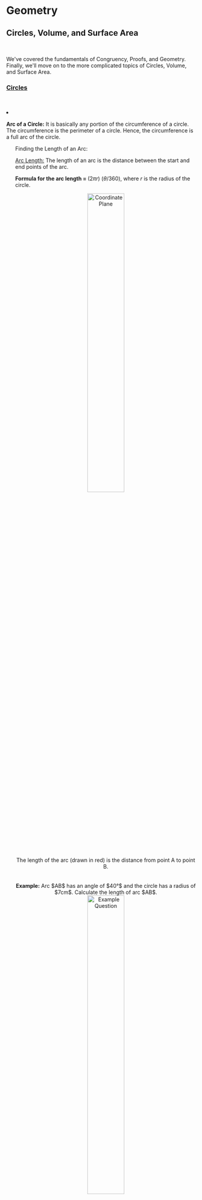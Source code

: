 <link rel="stylesheet" href="../../contentStyle.css">

<script type="text/javascript" async="" src="https://cdnjs.cloudflare.com/ajax/libs/mathjax/2.7.4/MathJax.js?config=TeX-MML-AM_CHTML"></script>

<h1>Geometry</h1>

<h2>Circles, Volume, and Surface Area</h2><br>

<p>

We've covered the fundamentals of Congruency, Proofs, and Geometry. Finally, we'll move on to the more complicated topics of Circles, Volume, and Surface Area.

</p>

<p>

<h3><u>Circles</u></h3> <br>

<p><li>

<b>Arc of a Circle:</b> It is basically any portion of the circumference of a circle. The circumference is the perimeter of a circle. Hence, the circumference is a full arc of the circle.

<ul>

Finding the Length of an Arc:

<u>Arc Length:</u> The length of an arc is the distance between the start and end points of the arc. <br>

<b>Formula for the arc length = </b> $(2πr)$ $(θ/360)$, where $r$ is the radius of the circle.

<center><img src="https://www.storyofmathematics.com/wp-content/uploads/2020/07/Arc-of-a-Circle.jpg" alt="Coordinate Plane" style="width:45%;">

</center>

<center>The length of the arc (drawn in red) is the distance from point A to point B.</center><br>

<br>

<center><b>Example:</b> Arc $AB$ has an angle of $40°$ and the circle has a radius of $7cm$. Calculate the length of arc $AB$.

<img src="https://www.storyofmathematics.com/wp-content/uploads/2020/07/Arc-of-a-Circle-Example.jpg" alt="Example Question" style="width:45%;">

<br>

<b>Answer:</b> $(2π7)$ $(40/360)$ = $4.884$ cm.

</center>

</ul>

</li></p>

<p><li>

<b>Area of Sector of a Circle:</b> Space enclosed by the sector of a circle.

<b>Formula = </b> Area of sector of circle = $(πr^2)$ $(θ/360)$, where $θ$ is the sector angle subtended by the arc at the center, <b>in degrees</b>. And, $r$ is the radius of the circle.

Area of sector of circle = $(\frac {1}{2})$ $(r^2 θ)$, where $θ$ is the sector angle subtended by the arc at the center, <b>in radians</b>. And, $r$ is the radius of the circle.

<center><img src="https://d138zd1ktt9iqe.cloudfront.net/media/seo_landing_files/area-of-sector-of-a-circle-1637917885.png" alt="Coordinate Plane" style="width:50%;">

<center>&copy; 2022 Cue Learn Pvt. Ltd.</center>

</center>

</li></p>

</p>

<p>

<h3><p><u>Volume Formulas:</u></p></h3>

<p><li>

<b>Volume of a Cube:</b>

Formula = $V = a^3$, where $a$ is the edge of the cube.

</li>

<li>

<b>Volume of a Rectangular Prism:</b>

Formula = $V = w*h*l$, where $w$ is the width of the prism, $h$ is the height of the prism, and $l$ is the length of the prism.

</li>

<li>

<b>Volume of a Cylinder:</b>

Formula = $V = πr^2h$, where $r$ is the radius of the cylinder, and $h$ is the height of the cylinder.

</li>

<li>

<b>Volume of a Sphere:</b>

Formula = $V = \frac {4}{3}$ $πr^3$, where $r$ is the radius of the sphere.

</li>

<li>

<b>Volume of a Cone:</b>

Formula = $V = πr^2h/3$, where $r$ is the radius of the cone, and $h$ is the height of the cone.

</li>

<li>

<b>Volume of a Pyramid:</b>

Formula = $V = l*w*\frac{h}{3}$, where $w$ is the width of the pyramid, $h$ is the height of the pyramid, and $l$ is the base length of the pyramid.

</li></p>

</p>

<p>

<h3><p><u>Surface Area Formulas:</u></p></h3>

<p><li>

<b>Surface Area of a Cube:</b>

Formula = $SA = 6a^2$, where $a$ is the edge of the cube.

</li>

<li>

<b>Surface Area of a Rectangular Prism:</b>

Formula = $SA = 2w*h + 2w*l + 2h*l$, where $w$ is the width of the prism, $h$ is the height of the prism, and $l$is the length of the prism.

</li>

<li>

<b>Surface Area of a Cylinder:</b>

Formula = $SA = 2πr^2 + 2πrh$, where $r$ is the radius of the cylinder, and $h$ is the height of the cylinder.

</li>

<li>

<b>Surface Area of a Sphere:</b>

Formula = $SA = 4πr^2$, where $r$ is the radius of the sphere.

</li>

<li>

<b>Surface Area of a Cone:</b>

Formula = $SA = πr^2 + πrl$, where $r$ is the radius of the cone, $h$ is the height of the cone, and $l$ is the slant height of the cone.

</li></p>

</p>
